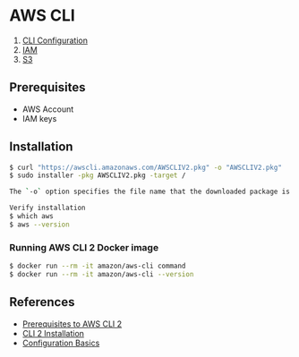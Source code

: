 # AWS CLI

1. [CLI Configuration](./cli-configuration.md)
2. [IAM](./iam.md)
3. [S3](./s3.md)

## Prerequisites

- AWS Account
- IAM keys

## Installation

```sh
$ curl "https://awscli.amazonaws.com/AWSCLIV2.pkg" -o "AWSCLIV2.pkg"
$ sudo installer -pkg AWSCLIV2.pkg -target /

The `-o` option specifies the file name that the downloaded package is written to. In this example, the file is written to AWSCLIV2.pkg in the current folder.

Verify installation
$ which aws
$ aws --version
```

### Running AWS CLI 2 Docker image

```sh
$ docker run --rm -it amazon/aws-cli command
$ docker run --rm -it amazon/aws-cli --version
```

## References

- [Prerequisites to AWS CLI 2](https://docs.aws.amazon.com/cli/latest/userguide/getting-started-prereqs.html)
- [CLI 2 Installation](https://docs.aws.amazon.com/cli/latest/userguide/install-cliv2-docker.html)
- [Configuration Basics](https://docs.aws.amazon.com/cli/latest/userguide/cli-configure-quickstart.html)
